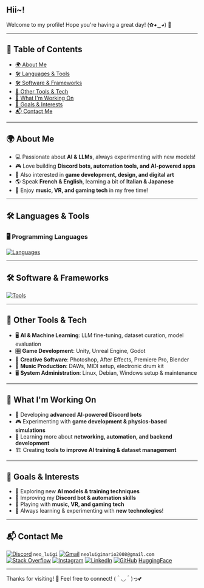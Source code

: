 ## Hii~! 
Welcome to my profile! Hope you're having a great day! (✿◕‿◕) 💖

---

## 📖 Table of Contents
- [🌍 About Me](#-about-me)
- [🛠️ Languages & Tools](https://github.com/neoluigi4123/neoluigi4123/tree/main?tab=readme-ov-file#%EF%B8%8F-languages--tools)
- [🛠️ Software & Frameworks](https://github.com/neoluigi4123/neoluigi4123/tree/main?tab=readme-ov-file#%EF%B8%8F-software--frameworks)
- [🔧 Other Tools & Tech](#-other-tools--tech)
- [🚀 What I'm Working On](#-what-im-working-on)
- [🎯 Goals & Interests](#-goals--interests)
- [📬 Contact Me](#-contact-me)

---

## 🌍 About Me
- 💻 Passionate about **AI & LLMs**, always experimenting with new models!
- 🎮 Love building **Discord bots, automation tools, and AI-powered apps**
- 🎨 Also interested in **game development, design, and digital art**
- 🌎 Speak **French & English**, learning a bit of **Italian & Japanese**
- 🎵 Enjoy **music, VR, and gaming tech** in my free time!

---

## 🛠️ Languages & Tools
### 🖥️ Programming Languages
[![Languages](https://skillicons.dev/icons?i=py,html,css,cpp,cs)](https://skillicons.dev)

---

## 🛠️ Software & Frameworks
[![Tools](https://skillicons.dev/icons?i=ae,blender,debian,figma,git,godot,linux,windows,ps,pr,unity,unreal,visualstudio,vscode)](https://skillicons.dev)

---

## 🔧 Other Tools & Tech
- 🖥️ **AI & Machine Learning**: LLM fine-tuning, dataset curation, model evaluation
- 🎛️ **Game Development**: Unity, Unreal Engine, Godot
- 🎨 **Creative Software**: Photoshop, After Effects, Premiere Pro, Blender
- 🎵 **Music Production**: DAWs, MIDI setup, electronic drum kit
- 🖥️ **System Administration**: Linux, Debian, Windows setup & maintenance

---

## 🚀 What I'm Working On
- 🤖 Developing **advanced AI-powered Discord bots**
- 🎮 Experimenting with **game development & physics-based simulations**
- 📡 Learning more about **networking, automation, and backend development**
- 🏗️ Creating **tools to improve AI training & dataset management**

---

## 🎯 Goals & Interests
- 🔬 Exploring new **AI models & training techniques**
- 🚀 Improving my **Discord bot & automation skills**
- 🎵 Playing with **music, VR, and gaming tech**
- 🌌 Always learning & experimenting with **new technologies**!

---

## 📬 Contact Me
[![Discord](https://skillicons.dev/icons?i=discord)](https://skillicons.dev) `neo_luigi`
[![Gmail](https://skillicons.dev/icons?i=gmail)](https://skillicons.dev) `neoluigimario2008@gmail.com`
[![Stack Overflow](https://skillicons.dev/icons?i=stackoverflow)](https://stackoverflow.com/users/30211000/neo)
[![Instagram](https://skillicons.dev/icons?i=instagram)](https://www.instagram.com/neo_luigi_17/)
[![LinkedIn](https://skillicons.dev/icons?i=linkedin)](https://www.linkedin.com/in/néo-aguilera-laurens-969213343/)
[![GitHub](https://skillicons.dev/icons?i=github)](https://github.com/neoluigi4123)
[HuggingFace](https://huggingface.co/neoluigi)

---

Thanks for visiting! 🌸 Feel free to connect! (＾◡＾)っ💕
